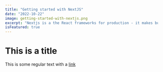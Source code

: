 ```yaml
---
title: "Getting started with NextJS"
date: "2022-10-22"
image: getting-started-with-nextjs.png
excerpt: "Nextjs is a the React frameworks for production - it makes building fullstack React app"
isFeatured: true
---
```


# This is a title

This is some regular text with a [link](https://google.com)

